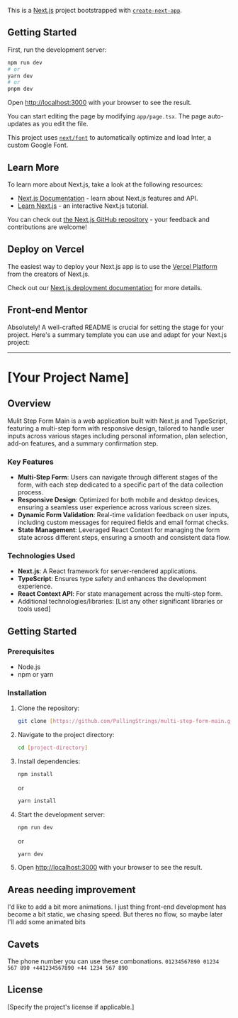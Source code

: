 This is a [Next.js](https://nextjs.org/) project bootstrapped with [`create-next-app`](https://github.com/vercel/next.js/tree/canary/packages/create-next-app).

## Getting Started

First, run the development server:

```bash
npm run dev
# or
yarn dev
# or
pnpm dev
```

Open [http://localhost:3000](http://localhost:3000) with your browser to see the result.

You can start editing the page by modifying `app/page.tsx`. The page auto-updates as you edit the file.

This project uses [`next/font`](https://nextjs.org/docs/basic-features/font-optimization) to automatically optimize and load Inter, a custom Google Font.

## Learn More

To learn more about Next.js, take a look at the following resources:

- [Next.js Documentation](https://nextjs.org/docs) - learn about Next.js features and API.
- [Learn Next.js](https://nextjs.org/learn) - an interactive Next.js tutorial.

You can check out [the Next.js GitHub repository](https://github.com/vercel/next.js/) - your feedback and contributions are welcome!

## Deploy on Vercel

The easiest way to deploy your Next.js app is to use the [Vercel Platform](https://vercel.com/new?utm_medium=default-template&filter=next.js&utm_source=create-next-app&utm_campaign=create-next-app-readme) from the creators of Next.js.

Check out our [Next.js deployment documentation](https://nextjs.org/docs/deployment) for more details.

## Front-end Mentor

Absolutely! A well-crafted README is crucial for setting the stage for your project. Here's a summary template you can use and adapt for your Next.js project:

---

# [Your Project Name]

## Overview

Mulit Step Form Main is a web application built with Next.js and TypeScript, featuring a multi-step form with responsive design, tailored to handle user inputs across various stages including personal information, plan selection, add-on features, and a summary confirmation step.

### Key Features

- **Multi-Step Form**: Users can navigate through different stages of the form, with each step dedicated to a specific part of the data collection process.
- **Responsive Design**: Optimized for both mobile and desktop devices, ensuring a seamless user experience across various screen sizes.
- **Dynamic Form Validation**: Real-time validation feedback on user inputs, including custom messages for required fields and email format checks.
- **State Management**: Leveraged React Context for managing the form state across different steps, ensuring a smooth and consistent data flow.

### Technologies Used

- **Next.js**: A React framework for server-rendered applications.
- **TypeScript**: Ensures type safety and enhances the development experience.
- **React Context API**: For state management across the multi-step form.
- Additional technologies/libraries: [List any other significant libraries or tools used]

## Getting Started

### Prerequisites

- Node.js
- npm or yarn

### Installation

1. Clone the repository:
   ```bash
   git clone [https://github.com/PullingStrings/multi-step-form-main.git]
   ```
2. Navigate to the project directory:
   ```bash
   cd [project-directory]
   ```
3. Install dependencies:
   ```bash
   npm install
   ```
   or
   ```bash
   yarn install
   ```
4. Start the development server:
   ```bash
   npm run dev
   ```
   or
   ```bash
   yarn dev
   ```
5. Open [http://localhost:3000](http://localhost:3000) with your browser to see the result.

## Areas needing improvement

I'd like to add a bit more animations. I just thing front-end development has become a bit static, we chasing speed. But theres no flow, so maybe later I'll add some animated bits

## Cavets

The phone number you can use these combonations.
`01234567890
01234 567 890
+441234567890
+44 1234 567 890`

## License

[Specify the project's license if applicable.]
